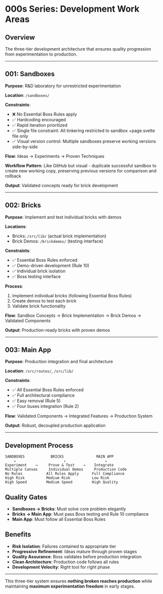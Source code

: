 # 000s Series: Development Work Areas

## Overview
The three-tier development architecture that ensures quality progression from experimentation to production.

---

## 001: Sandboxes
**Purpose**: R&D laboratory for unrestricted experimentation

**Location**: `/sandboxes/`

**Constraints**: 
- ❌ No Essential Boss Rules apply
- ✅ Hardcoding encouraged
- ✅ Rapid iteration prioritized
- ✅ Single file constraint: All tinkering restricted to sandbox +page.svelte file only
- ✅ Visual version control: Multiple sandboxes preserve working versions side-by-side

**Flow**: Ideas → Experiments → Proven Techniques

**Workflow Pattern**: Like GitHub but visual - duplicate successful sandbox to create new working copy, preserving previous versions for comparison and rollback

**Output**: Validated concepts ready for brick development

---

## 002: Bricks  
**Purpose**: Implement and test individual bricks with demos

**Locations**: 
- Bricks: `/src/lib/` (actual brick implementation)
- Brick Demos: `/brickdemos/` (testing interface)

**Constraints**:
- ✅ Essential Boss Rules enforced
- ✅ Demo-driven development (Rule 10)
- ✅ Individual brick isolation
- ✅ Boss testing interface

**Process**: 
1. Implement individual bricks (following Essential Boss Rules)
2. Create demos to test each brick
3. Validate brick functionality

**Flow**: Sandbox Concepts → Brick Implementation → Brick Demos → Validated Components

**Output**: Production-ready bricks with proven demos

---

## 003: Main App
**Purpose**: Production integration and final architecture

**Location**: `/src/routes/`, `/src/lib/`

**Constraints**:
- ✅ All Essential Boss Rules enforced
- ✅ Full architectural compliance
- ✅ Easy removal (Rule 5)
- ✅ Four buses integration (Rule 2)

**Flow**: Validated Components → Integrated Features → Production System

**Output**: Robust, decoupled production application

---

## Development Process

```
SANDBOXES            BRICKS               MAIN APP
    ↓                      ↓                  ↓
Experiment    →     Prove & Test    →    Integrate
Multiple Canvas     Individual Demos     Production Code
No Rules           All Rules Apply      Full Compliance
High Risk          Medium Risk          Low Risk
High Speed         Medium Speed         High Quality
```

## Quality Gates

- **Sandboxes → Bricks**: Must solve core problem elegantly
- **Bricks → Main App**: Must pass Boss testing and Rule 10 compliance  
- **Main App**: Must follow all Essential Boss Rules

## Benefits

- **Risk Isolation**: Failures contained to appropriate tier
- **Progressive Refinement**: Ideas mature through proven stages
- **Quality Assurance**: Boss validates before production integration
- **Clean Architecture**: Production code follows all rules
- **Development Velocity**: Right tool for right phase

---

This three-tier system ensures **nothing broken reaches production** while maintaining **maximum experimentation freedom** in early stages.